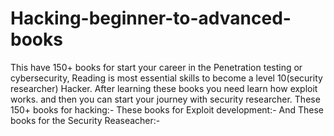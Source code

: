 # Hacking-beginner-to-advanced-books
This have 150+ books for start your career in the Penetration testing or cybersecurity,
Reading is most essential skills to become a level 10(security researcher) Hacker.
After learning these books you need learn how exploit works. and then you can start your journey with security researcher.
These 150+ books for hacking:-
These books for Exploit development:-
And These books for the Security Reaseacher:-

